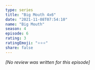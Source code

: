 ```yaml
---
type: series
title: "Big Mouth 4x6"
date: "2021-11-08T07:54:10"
name: "Big Mouth"
season: 4
episode: 6
rating: 3
ratingEmoji: "⭐️⭐️⭐️"
share: false
---
```


_[No review was written for this episode]_
